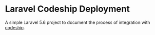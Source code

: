 # Laravel Codeship Deployment

A simple Laravel 5.6 project to document the process of integration with [codeship](https://www.codeship.com).